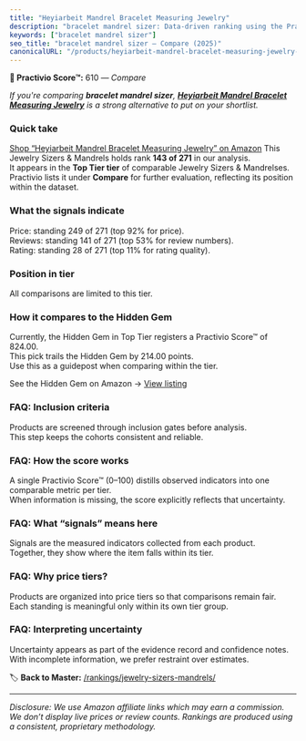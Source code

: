 ```yaml
---
title: "Heyiarbeit Mandrel Bracelet Measuring Jewelry"
description: "bracelet mandrel sizer: Data-driven ranking using the Practivio Score™. Positioned by quality, value, demand, findability, momentum."
keywords: ["bracelet mandrel sizer"]
seo_title: "bracelet mandrel sizer — Compare (2025)"
canonicalURL: "/products/heyiarbeit-mandrel-bracelet-measuring-jewelry-B09FSP6CBK/"
---
```


**🛒 Practivio Score™:** 610 — _Compare_


*If you're comparing **bracelet mandrel sizer**, **[Heyiarbeit Mandrel Bracelet Measuring Jewelry](https://www.amazon.com/dp/B09FSP6CBK?tag=practivio-20)** is a strong alternative to put on your shortlist.*
### Quick take
[Shop “Heyiarbeit Mandrel Bracelet Measuring Jewelry” on Amazon](https://www.amazon.com/dp/B09FSP6CBK?tag=practivio-20)
This Jewelry Sizers & Mandrels holds rank **143 of 271** in our analysis.  
It appears in the **Top Tier tier** of comparable Jewelry Sizers & Mandrelses.  
Practivio lists it under **Compare** for further evaluation, reflecting its position within the dataset.

### What the signals indicate
Price: standing 249 of 271 (top 92% for price).  
Reviews: standing 141 of 271 (top 53% for review numbers).  
Rating: standing 28 of 271 (top 11% for rating quality).  

### Position in tier
All comparisons are limited to this tier.

### How it compares to the Hidden Gem
Currently, the Hidden Gem in Top Tier registers a Practivio Score™ of 824.00.  
This pick trails the Hidden Gem by 214.00 points.  
Use this as a guidepost when comparing within the tier.  

See the Hidden Gem on Amazon → [View listing](https://www.amazon.com/dp/B07V6X5K32?tag=practivio-20)

### FAQ: Inclusion criteria
Products are screened through inclusion gates before analysis.  
This step keeps the cohorts consistent and reliable.

### FAQ: How the score works
A single Practivio Score™ (0–100) distills observed indicators into one comparable metric per tier.  
When information is missing, the score explicitly reflects that uncertainty.

### FAQ: What “signals” means here
Signals are the measured indicators collected from each product.  
Together, they show where the item falls within its tier.

### FAQ: Why price tiers?
Products are organized into price tiers so that comparisons remain fair.  
Each standing is meaningful only within its own tier group.

### FAQ: Interpreting uncertainty
Uncertainty appears as part of the evidence record and confidence notes.  
With incomplete information, we prefer restraint over estimates.

<!-- Missing template for Compare/CompareWithinPriceClass -->


🏷️ **Back to Master:** [/rankings/jewelry-sizers-mandrels/](/rankings/jewelry-sizers-mandrels/)

---
_Disclosure: We use Amazon affiliate links which may earn a commission. We don’t display live prices or review counts. Rankings are produced using a consistent, proprietary methodology._
